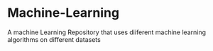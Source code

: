 # Machine-Learning
A machine Learning Repository that uses diiferent machine learning algorithms on different datasets
